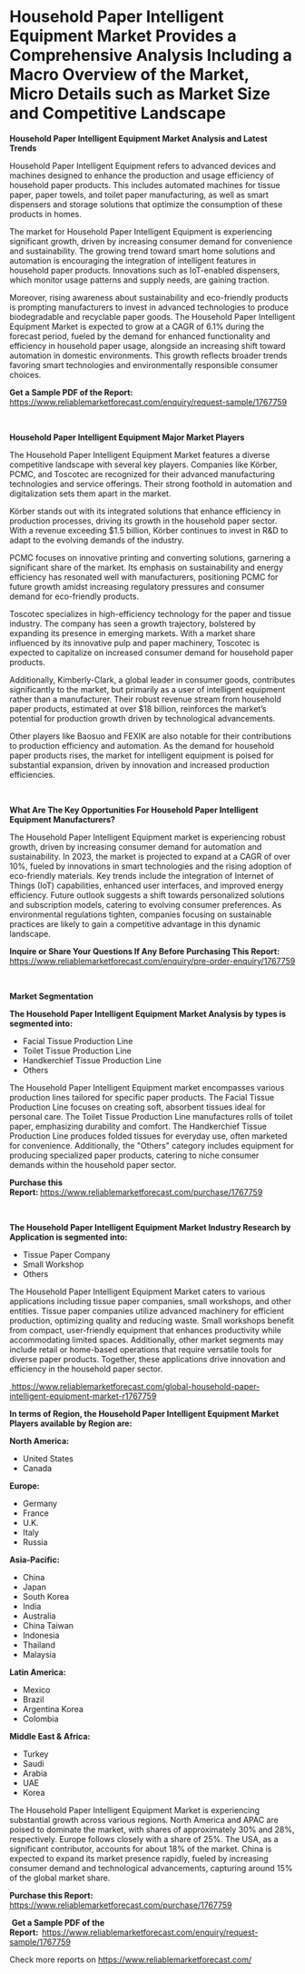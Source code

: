 <p><h1>Household Paper Intelligent Equipment Market Provides a Comprehensive Analysis Including a Macro Overview of the Market, Micro Details such as Market Size and Competitive Landscape</h1></p><p><strong>Household Paper Intelligent Equipment Market Analysis and Latest Trends</strong></p>
<p><p>Household Paper Intelligent Equipment refers to advanced devices and machines designed to enhance the production and usage efficiency of household paper products. This includes automated machines for tissue paper, paper towels, and toilet paper manufacturing, as well as smart dispensers and storage solutions that optimize the consumption of these products in homes.</p><p>The market for Household Paper Intelligent Equipment is experiencing significant growth, driven by increasing consumer demand for convenience and sustainability. The growing trend toward smart home solutions and automation is encouraging the integration of intelligent features in household paper products. Innovations such as IoT-enabled dispensers, which monitor usage patterns and supply needs, are gaining traction.</p><p>Moreover, rising awareness about sustainability and eco-friendly products is prompting manufacturers to invest in advanced technologies to produce biodegradable and recyclable paper goods. The Household Paper Intelligent Equipment Market is expected to grow at a CAGR of 6.1% during the forecast period, fueled by the demand for enhanced functionality and efficiency in household paper usage, alongside an increasing shift toward automation in domestic environments. This growth reflects broader trends favoring smart technologies and environmentally responsible consumer choices.</p></p>
<p><strong>Get a Sample PDF of the Report:&nbsp;</strong> <a href="https://www.reliablemarketforecast.com/enquiry/request-sample/1767759?utm_campaign=2853&utm_medium=2&utm_source=Github&utm_content=ia&utm_term=27022025&utm_id=household-paper-intelligent-equipment">https://www.reliablemarketforecast.com/enquiry/request-sample/1767759</a></p>
<p>&nbsp;</p>
<p><strong>Household Paper Intelligent Equipment Major Market Players</strong></p>
<p><p>The Household Paper Intelligent Equipment Market features a diverse competitive landscape with several key players. Companies like Körber, PCMC, and Toscotec are recognized for their advanced manufacturing technologies and service offerings. Their strong foothold in automation and digitalization sets them apart in the market.</p><p>Körber stands out with its integrated solutions that enhance efficiency in production processes, driving its growth in the household paper sector. With a revenue exceeding $1.5 billion, Körber continues to invest in R&D to adapt to the evolving demands of the industry.</p><p>PCMC focuses on innovative printing and converting solutions, garnering a significant share of the market. Its emphasis on sustainability and energy efficiency has resonated well with manufacturers, positioning PCMC for future growth amidst increasing regulatory pressures and consumer demand for eco-friendly products.</p><p>Toscotec specializes in high-efficiency technology for the paper and tissue industry. The company has seen a growth trajectory, bolstered by expanding its presence in emerging markets. With a market share influenced by its innovative pulp and paper machinery, Toscotec is expected to capitalize on increased consumer demand for household paper products.</p><p>Additionally, Kimberly-Clark, a global leader in consumer goods, contributes significantly to the market, but primarily as a user of intelligent equipment rather than a manufacturer. Their robust revenue stream from household paper products, estimated at over $18 billion, reinforces the market’s potential for production growth driven by technological advancements.</p><p>Other players like Baosuo and FEXIK are also notable for their contributions to production efficiency and automation. As the demand for household paper products rises, the market for intelligent equipment is poised for substantial expansion, driven by innovation and increased production efficiencies.</p></p>
<p>&nbsp;</p>
<p><strong>What Are The Key Opportunities For Household Paper Intelligent Equipment Manufacturers?</strong></p>
<p><p>The Household Paper Intelligent Equipment market is experiencing robust growth, driven by increasing consumer demand for automation and sustainability. In 2023, the market is projected to expand at a CAGR of over 10%, fueled by innovations in smart technologies and the rising adoption of eco-friendly materials. Key trends include the integration of Internet of Things (IoT) capabilities, enhanced user interfaces, and improved energy efficiency. Future outlook suggests a shift towards personalized solutions and subscription models, catering to evolving consumer preferences. As environmental regulations tighten, companies focusing on sustainable practices are likely to gain a competitive advantage in this dynamic landscape.</p></p>
<p><strong>Inquire or Share Your Questions If Any Before Purchasing This Report:</strong> <a href="https://www.reliablemarketforecast.com/enquiry/pre-order-enquiry/1767759?utm_campaign=2853&utm_medium=2&utm_source=Github&utm_content=ia&utm_term=27022025&utm_id=household-paper-intelligent-equipment">https://www.reliablemarketforecast.com/enquiry/pre-order-enquiry/1767759</a></p>
<p>&nbsp;</p>
<p><strong>Market Segmentation</strong></p>
<p><strong>The Household Paper Intelligent Equipment Market Analysis by types is segmented into:</strong></p>
<p><ul><li>Facial Tissue Production Line</li><li>Toilet Tissue Production Line</li><li>Handkerchief Tissue Production Line</li><li>Others</li></ul></p>
<p><p>The Household Paper Intelligent Equipment market encompasses various production lines tailored for specific paper products. The Facial Tissue Production Line focuses on creating soft, absorbent tissues ideal for personal care. The Toilet Tissue Production Line manufactures rolls of toilet paper, emphasizing durability and comfort. The Handkerchief Tissue Production Line produces folded tissues for everyday use, often marketed for convenience. Additionally, the "Others" category includes equipment for producing specialized paper products, catering to niche consumer demands within the household paper sector.</p></p>
<p><strong>Purchase this Report:&nbsp;</strong><a href="https://www.reliablemarketforecast.com/purchase/1767759?utm_campaign=2853&utm_medium=2&utm_source=Github&utm_content=ia&utm_term=27022025&utm_id=household-paper-intelligent-equipment">https://www.reliablemarketforecast.com/purchase/1767759</a></p>
<p>&nbsp;</p>
<p><strong>The Household Paper Intelligent Equipment Market Industry Research by Application is segmented into:</strong></p>
<p><ul><li>Tissue Paper Company</li><li>Small Workshop</li><li>Others</li></ul></p>
<p><p>The Household Paper Intelligent Equipment Market caters to various applications including tissue paper companies, small workshops, and other entities. Tissue paper companies utilize advanced machinery for efficient production, optimizing quality and reducing waste. Small workshops benefit from compact, user-friendly equipment that enhances productivity while accommodating limited spaces. Additionally, other market segments may include retail or home-based operations that require versatile tools for diverse paper products. Together, these applications drive innovation and efficiency in the household paper sector.</p></p>
<p><a href="https://www.reliablemarketforecast.com/global-household-paper-intelligent-equipment-market-r1767759?utm_campaign=2853&utm_medium=2&utm_source=Github&utm_content=ia&utm_term=27022025&utm_id=household-paper-intelligent-equipment">&nbsp;https://www.reliablemarketforecast.com/global-household-paper-intelligent-equipment-market-r1767759</a></p>
<p><strong>In terms of Region, the Household Paper Intelligent Equipment Market Players available by Region are:</strong></p>
<p>
    <p> <strong> North America: </strong>
        <ul>
            <li>United States</li>
            <li>Canada</li>
        </ul>
        </p> 
    <p> <strong> Europe: </strong>
        <ul>
            <li>Germany</li>
            <li>France</li>
            <li>U.K.</li>
            <li>Italy</li>
            <li>Russia</li>
        </ul>
        </p> 
    <p> <strong> Asia-Pacific: </strong>
        <ul>
            <li>China</li>
            <li>Japan</li>
            <li>South Korea</li>
            <li>India</li>
            <li>Australia</li>
            <li>China Taiwan</li>
            <li>Indonesia</li>
            <li>Thailand</li>
            <li>Malaysia</li>
        </ul>
        </p> 
    <p> <strong> Latin America: </strong>
        <ul>
            <li>Mexico</li>
            <li>Brazil</li>
            <li>Argentina Korea</li>
            <li>Colombia</li>
        </ul>
        </p> 
    <p> <strong> Middle East & Africa: </strong>
        <ul>
            <li>Turkey</li>
            <li>Saudi</li>
            <li>Arabia</li>
            <li>UAE</li>
            <li>Korea</li>
        </ul>
    </p>
    </p>
<p><p>The Household Paper Intelligent Equipment Market is experiencing substantial growth across various regions. North America and APAC are poised to dominate the market, with shares of approximately 30% and 28%, respectively. Europe follows closely with a share of 25%. The USA, as a significant contributor, accounts for about 18% of the market. China is expected to expand its market presence rapidly, fueled by increasing consumer demand and technological advancements, capturing around 15% of the global market share.</p></p>
<p><strong>Purchase this Report: </strong><a href="https://www.reliablemarketforecast.com/purchase/1767759?utm_campaign=2853&utm_medium=2&utm_source=Github&utm_content=ia&utm_term=27022025&utm_id=household-paper-intelligent-equipment">https://www.reliablemarketforecast.com/purchase/1767759</a></p>
<p>&nbsp;<strong>Get a Sample PDF of the Report:&nbsp;&nbsp;</strong><a href="https://www.reliablemarketforecast.com/enquiry/request-sample/1767759?utm_campaign=2853&utm_medium=2&utm_source=Github&utm_content=ia&utm_term=27022025&utm_id=household-paper-intelligent-equipment">https://www.reliablemarketforecast.com/enquiry/request-sample/1767759</a></p>
<p><strong></strong></p>
<p>Check more reports on <a href="https://www.reliablemarketforecast.com/?utm_campaign=2853&utm_medium=2&utm_source=Github&utm_content=ia&utm_term=27022025&utm_id=household-paper-intelligent-equipment">https://www.reliablemarketforecast.com/</a></p>